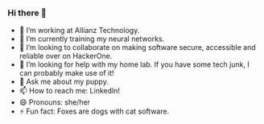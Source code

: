 ### Hi there 👋

- 🔭 I’m working at Allianz Technology.
- 🌱 I’m currently training my neural networks.
- 👯 I’m looking to collaborate on making software secure, accessible and reliable over on HackerOne.
- 🤔 I’m looking for help with my home lab. If you have some tech junk, I can probably make use of it!
- 💬 Ask me about my puppy.
- 📫 How to reach me: LinkedIn!
- 😄 Pronouns: she/her
- ⚡ Fun fact: Foxes are dogs with cat software.
